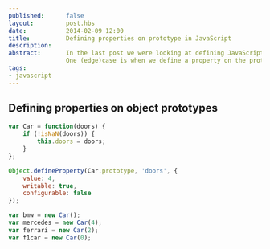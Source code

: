 ```yaml
---
published:      false
layout:         post.hbs
date:           2014-02-09 12:00
title:          Defining properties on prototype in JavaScript
description:
abstract:       In the last post we were looking at defining JavaScript properties.
                One (edge)case is when we define a property on the prototype and not on the object itself. Let's take a look at what happens.
tags:
- javascript
---
```


## Defining properties on object prototypes
```JavaScript
var Car = function(doors) {
    if (!isNaN(doors)) {
        this.doors = doors;
    }
};

Object.defineProperty(Car.prototype, 'doors', {
    value: 4,
    writable: true,
    configurable: false
});

var bmw = new Car();
var mercedes = new Car(4);
var ferrari = new Car(2);
var f1car = new Car(0);
```